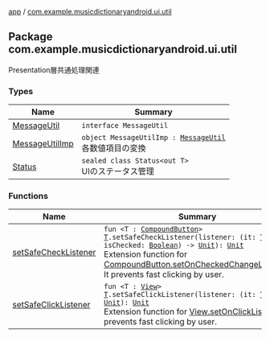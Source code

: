 [app](../index.md) / [com.example.musicdictionaryandroid.ui.util](./index.md)

## Package com.example.musicdictionaryandroid.ui.util

Presentation層共通処理関連

### Types

| Name | Summary |
|---|---|
| [MessageUtil](-message-util/index.md) | `interface MessageUtil` |
| [MessageUtilImp](-message-util-imp/index.md) | `object MessageUtilImp : `[`MessageUtil`](-message-util/index.md)<br>各数値項目の変換 |
| [Status](-status/index.md) | `sealed class Status<out T>`<br>UIのステータス管理 |

### Functions

| Name | Summary |
|---|---|
| [setSafeCheckListener](set-safe-check-listener.md) | `fun <T : `[`CompoundButton`](https://developer.android.com/reference/android/widget/CompoundButton.html)`> `[`T`](set-safe-check-listener.md#T)`.setSafeCheckListener(listener: (it: `[`T`](set-safe-check-listener.md#T)`, isChecked: `[`Boolean`](https://kotlinlang.org/api/latest/jvm/stdlib/kotlin/-boolean/index.html)`) -> `[`Unit`](https://kotlinlang.org/api/latest/jvm/stdlib/kotlin/-unit/index.html)`): `[`Unit`](https://kotlinlang.org/api/latest/jvm/stdlib/kotlin/-unit/index.html)<br>Extension function for [CompoundButton.setOnCheckedChangeListener](https://developer.android.com/reference/android/widget/CompoundButton.html#setOnCheckedChangeListener(android.widget.CompoundButton.OnCheckedChangeListener)). It prevents fast clicking by user. |
| [setSafeClickListener](set-safe-click-listener.md) | `fun <T : `[`View`](https://developer.android.com/reference/android/view/View.html)`> `[`T`](set-safe-click-listener.md#T)`.setSafeClickListener(listener: (it: `[`T`](set-safe-click-listener.md#T)`) -> `[`Unit`](https://kotlinlang.org/api/latest/jvm/stdlib/kotlin/-unit/index.html)`): `[`Unit`](https://kotlinlang.org/api/latest/jvm/stdlib/kotlin/-unit/index.html)<br>Extension function for [View.setOnClickListener](https://developer.android.com/reference/android/view/View.html#setOnClickListener(android.view.View.OnClickListener)). It prevents fast clicking by user. |
